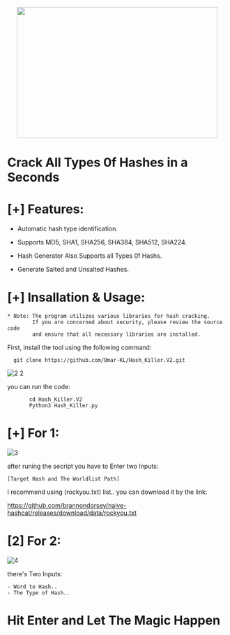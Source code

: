 <p align="center">
  <img width="460" height="300" src="https://user-images.githubusercontent.com/113283571/216542985-c2e838aa-7624-48fe-a5f2-cfc26960d461.png">
</p>



# Crack All Types 0f Hashes in a Seconds #



# [+] Features:

- Automatic hash type identification.

- Supports MD5, SHA1, SHA256, SHA384, SHA512, SHA224.

- Hash Generator Also Supports all Types 0f Hashs.

- Generate Salted and Unsalted Hashes. 


# [+] Insallation & Usage:

    * Note: The program utilizes various libraries for hash cracking. 
            If you are concerned about security, please review the source code  
            and ensure that all necessary libraries are installed.
            
 
First, install the tool using the following command:

      git clone https://github.com/Omar-KL/Hash_Killer.V2.git
        
![2 2](https://user-images.githubusercontent.com/113283571/216544873-58dbbb01-fd27-479b-bcb2-bd25258145bf.png)

 you can run the code:

            
           cd Hash_Killer.V2
           Python3 Hash_Killer.py
    
# [+] For 1:

![3](https://user-images.githubusercontent.com/113283571/216545433-8cf42a9c-9155-497c-bea1-65805e3faaef.png)

 
after runing the secript you have to Enter two Inputs:

    [Target Hash and The Worldlist Path] 

I recommend using (rockyou.txt) list.. you can download it by the link:


https://github.com/brannondorsey/naive-hashcat/releases/download/data/rockyou.txt

# [2] For 2:

![4](https://user-images.githubusercontent.com/113283571/216546605-386b5b11-862d-41ad-a369-ec32a8651941.png)

there's Two Inputs:

    - Word to Hash..
    - The Type of Hash..


   # Hit Enter and Let The Magic Happen # 
